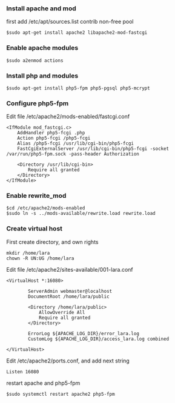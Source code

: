 ### Install apache and mod

first add /etc/apt/sources.list contrib non-free pool
```
$sudo apt-get install apache2 libapache2-mod-fastcgi
```
### Enable apache modules
```
$sudo a2enmod actions
```
### Install php and modules
```
$sudo apt-get install php5-fpm php5-pgsql php5-mcrypt
```
### Configure php5-fpm
Edit file /etc/apache2/mods-enabled/fastcgi.conf
```
<IfModule mod_fastcgi.c>
    AddHandler php5-fcgi .php
    Action php5-fcgi /php5-fcgi
    Alias /php5-fcgi /usr/lib/cgi-bin/php5-fcgi
    FastCgiExternalServer /usr/lib/cgi-bin/php5-fcgi -socket /var/run/php5-fpm.sock -pass-header Authorization
    
    <Directory /usr/lib/cgi-bin>
        Require all granted
    </Directory>
</IfModule>
```
### Enable rewrite_mod
```
$cd /etc/apache2/mods-enabled
$sudo ln -s ../mods-available/rewrite.load rewrite.load
```
### Create virtual host
First create directory, and own rights
```
mkdir /home/lara
chown -R UN:UG /home/lara 
```
Edit file /etc/apache2/sites-available/001-lara.conf
```
<VirtualHost *:16080>

        ServerAdmin webmaster@localhost
        DocumentRoot /home/lara/public

        <Directory /home/lara/public>
            AllowOverride All
            Require all granted
        </Directory>

        ErrorLog ${APACHE_LOG_DIR}/error_lara.log
        CustomLog ${APACHE_LOG_DIR}/access_lara.log combined

</VirtualHost>
```
Edit /etc/apache2/ports.conf, and add next string
```
Listen 16080
```

restart apache and php5-fpm
```
$sudo systemctl restart apache2 php5-fpm
```

